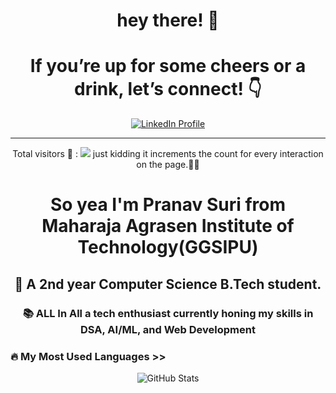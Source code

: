 
<h1 align="center">hey there! 👋</h1>
<div align="center"> <h1>If you’re up for some cheers or a drink, let’s connect! 👇 </h2>
 <a href="https://www.linkedin.com/in/pranavsuri1/" target="_blank">
    <img src="https://img.shields.io/static/v1?message=LinkedIn&logo=linkedin&label=&color=0077B5&logoColor=white&labelColor=&style=for-the-badge" 
         alt="LinkedIn Profile">
</a> <hr>
<div align="center">
  <p> Total visitors 👀 :   <img src="https://visitor-badge.laobi.icu/badge?page_id=maurodesouza.maurodesouza&"/> just kidding it increments the count for every interaction on the page.🤪🤪 </p>
</div>

<h1>So yea I'm Pranav Suri from Maharaja Agrasen Institute of Technology(GGSIPU) </h1> <h2>🔭 A 2nd year Computer Science B.Tech student.</h2> <h3>📚 ALL In All a tech enthusiast currently honing my skills in DSA, AI/ML, and Web Development </h3>
<!--
<h3 align="left">🛠 Language and tools</h3>
###
<div align="left">
  <img src="https://cdn.jsdelivr.net/gh/devicons/devicon/icons/go/go-original-wordmark.svg" height="40" alt="go logo"  />
  <img width="12" />
  <img src="https://cdn.jsdelivr.net/gh/devicons/devicon/icons/rust/rust-original.svg" height="40" alt="rust logo"  />
  <img width="12" />
  <img src="https://cdn.jsdelivr.net/gh/devicons/devicon/icons/ruby/ruby-plain-wordmark.svg" height="40" alt="ruby logo"  />
  <img width="12" />
  <img src="https://cdn.jsdelivr.net/gh/devicons/devicon/icons/dot-net/dot-net-plain-wordmark.svg" height="40" alt="dot-net logo"  />
  <img width="12" />
  <img src="https://cdn.jsdelivr.net/gh/devicons/devicon/icons/firebase/firebase-plain-wordmark.svg" height="40" alt="firebase logo"  />
  <img width="12" />
  <img src="https://cdn.jsdelivr.net/gh/devicons/devicon/icons/amazonwebservices/amazonwebservices-line-wordmark.svg" height="40" alt="amazonwebservices logo"  />
  <img width="12" />
  <img src="https://cdn.jsdelivr.net/gh/devicons/devicon/icons/circleci/circleci-plain.svg" height="40" alt="circleci logo"  />
  <img width="12" />
  <img src="https://cdn.jsdelivr.net/gh/devicons/devicon/icons/kubernetes/kubernetes-plain.svg" height="40" alt="kubernetes logo"  />
  <img width="12" />
  <img src="https://cdn.jsdelivr.net/gh/devicons/devicon/icons/docker/docker-plain-wordmark.svg" height="40" alt="docker logo"  />
</div>
-->
<h3 align="left">🔥 My Most Used Languages >> </h3>
<p align="center">
  <img src="https://github-readme-stats.vercel.app/api/top-langs/?username=pranavsuri05&theme=tokyonight" alt="GitHub Stats"/>
</p>

<!--**pranavsuri05/pranavsuri05** is a ✨ _special_ ✨ repository because its `README.md` (this file) appears on your GitHub profile.-->


<br>
<!--<p align="left"> <a href="https://github.com/ryo-ma/github-profile-trophy"><img src="https://github-profile-trophy.vercel.app/?username=pranavsuri05" alt="pranavsuri05" /></a> </p> -->
